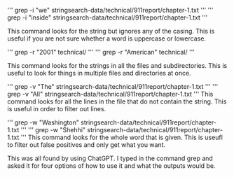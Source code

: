 '''
grep -i "we" stringsearch-data/technical/911report/chapter-1.txt
'''
'''
grep -i "inside" stringsearch-data/technical/911report/chapter-1.txt
'''

This command looks for the string but ignores any of the casing. This is useful if you are not sure whether a word is uppercase or lowercase.

'''
grep -r "2001" technical/
'''
'''
grep -r "American" technical/
'''

This command looks for the strings in all the files and subdirectories. This is useful to look for things in multiple files and directories at once.

'''
grep -v "The" stringsearch-data/technical/911report/chapter-1.txt
'''
'''
grep -v "All" stringsearch-data/technical/911report/chapter-1.txt
'''
This command looks for all the lines in the file that do not contain the string. This is useful in order to filter out lines.

'''
grep -w "Washington" stringsearch-data/technical/911report/chapter-1.txt
'''
'''
grep -w "Shehhi" stringsearch-data/technical/911report/chapter-1.txt
'''
This command looks for the whole word that is given. This is useufl to filter out false positives and only get what you want.


This was all found by using ChatGPT. I typed in the command grep and asked it for four options of how to use it and what the outputs would be.
